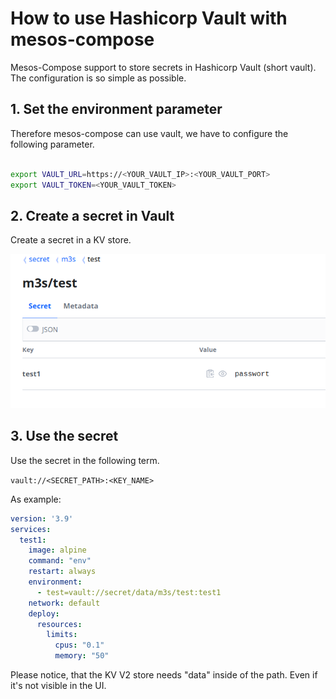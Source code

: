 # How to use Hashicorp Vault with mesos-compose

Mesos-Compose support to store secrets in Hashicorp Vault (short vault). The configuration is so simple as possible.

## 1. Set the environment parameter

Therefore mesos-compose can use vault, we have to configure the following parameter.

```bash

export VAULT_URL=https://<YOUR_VAULT_IP>:<YOUR_VAULT_PORT>
export VAULT_TOKEN=<YOUR_VAULT_TOKEN>

```

## 2. Create a secret in Vault

Create a secret in a KV store.

![image_2022-08-19-21-38-45](vx_images/image_2022-08-19-21-38-45.png)

## 3. Use the secret

Use the secret in the following term.

`vault://<SECRET_PATH>:<KEY_NAME>`

As example:

```yaml
version: '3.9'
services:
  test1:
    image: alpine
    command: "env"
    restart: always
    environment:
      - test=vault://secret/data/m3s/test:test1
    network: default
    deploy:
      resources:
        limits:
          cpus: "0.1"
          memory: "50"

```

Please notice, that the KV V2 store needs "data" inside of the path. Even if it's not visible in the UI.
          

